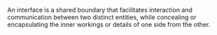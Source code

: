 An interface is a shared boundary that facilitates interaction and communication between two distinct entities, while concealing or encapsulating the inner workings or details of one side from the
other.